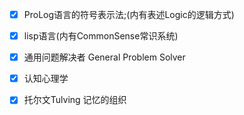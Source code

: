 - [x] ProLog语言的符号表示法;(内有表述Logic的逻辑方式)

- [x] lisp语言(内有CommonSense常识系统)

- [x] 通用问题解决者 General Problem Solver

- [x] 认知心理学

- [x] 托尔文Tulving 记忆的组织
